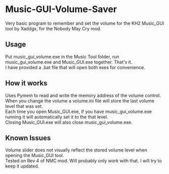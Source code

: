 # Music-GUI-Volume-Saver
Very basic program to remember and set the volume for the KH2 Music_GUI tool by Xaddgx, for the Nobody May Cry mod.

## Usage
Put music_gui_volume.exe in the Music Tool folder, run music_gui_volume.exe and Music_GUI.exe together. That's it.<br>
I have provided a .bat file that will open both exes for convenience.

## How it works
Uses Pymem to read and write the memory address of the volume control.<br>
When you change the volume a volume.ini file will store the last volume level that was set.<br>
Each time you open Music_GUI.exe, if you have music_gui_volume.exe running it will automatically set it to the that level.<br>
Closing Music_GUI.exe will also close music_gui_volume.exe.

## Known Issues
Volume slider does not visually reflect the stored volume level when opening the Music_GUI tool.<br>
Tested on Rev 4 of NMC mod. Will probably only work with that. I will try to keep it updated.
